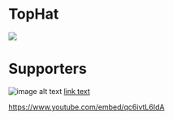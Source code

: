 # TopHat
<img src="logo.png">

<h1>Supporters</h1>

![image alt text](http://i.ytimg.com/vi/eLry2UrxCCc/default.jpg)
[link text](https://www.youtube.com/embed/eLry2UrxCCc)

https://www.youtube.com/embed/qc6ivtL6IdA
